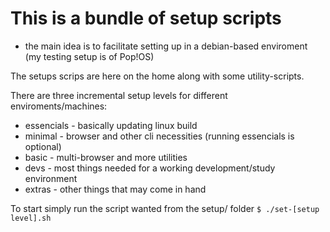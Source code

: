 # This is a bundle of setup scripts

- the main idea is to facilitate setting up in a debian-based enviroment (my testing setup is of Pop!OS)

<span></span>

The setups scrips are here on the home along with some utility-scripts.

There are three incremental setup levels for different enviroments/machines:
 * essencials - basically updating linux build
 * minimal    - browser and other cli necessities (running essencials is optional)
 * basic      - multi-browser and more utilities
 * devs       - most things needed for a working development/study environment
 * extras     - other things that may come in hand

To start simply run the script wanted from the setup/ folder
```$ ./set-[setup level].sh```

